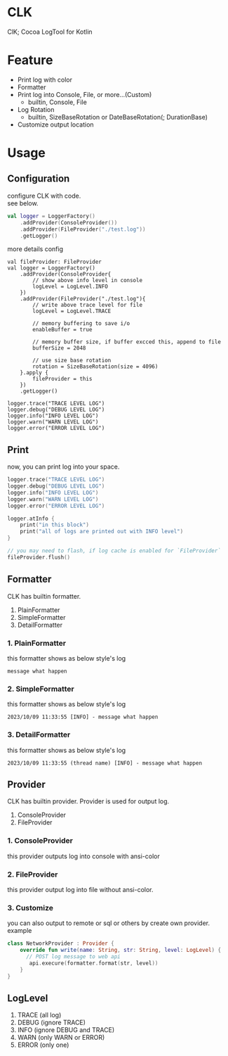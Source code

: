 # CLK
ClK; Cocoa LogTool for Kotlin

# Feature
- Print log with color
- Formatter
- Print log into Console, File, or more...(Custom)
  - builtin, Console, File
- Log Rotation
  - builtin, SizeBaseRotation or DateBaseRotation(; DurationBase)
- Customize output location


# Usage
## Configuration
configure CLK with code.  
see below.

``` kotlin
val logger = LoggerFactory()
    .addProvider(ConsoleProvider())
    .addProvider(FileProvider("./test.log"))
    .getLogger()

```

more details config
``` 
val fileProvider: FileProvider
val logger = LoggerFactory()
    .addProvider(ConsoleProvider{
        // show above info level in console
        logLevel = LogLevel.INFO
    })
    .addProvider(FileProvider("./test.log"){
        // write above trace level for file
        logLevel = LogLevel.TRACE
        
        // memory buffering to save i/o
        enableBuffer = true
        
        // memory buffer size, if buffer excced this, append to file
        bufferSize = 2048
        
        // use size base rotation
        rotation = SizeBaseRotation(size = 4096)
    }.apply {
        fileProvider = this
    })
    .getLogger()

logger.trace("TRACE LEVEL LOG")
logger.debug("DEBUG LEVEL LOG")
logger.info("INFO LEVEL LOG")
logger.warn("WARN LEVEL LOG")
logger.error("ERROR LEVEL LOG")

```

## Print
now, you can print log into your space.

``` kotlin
logger.trace("TRACE LEVEL LOG")
logger.debug("DEBUG LEVEL LOG")
logger.info("INFO LEVEL LOG")
logger.warn("WARN LEVEL LOG")
logger.error("ERROR LEVEL LOG")

logger.atInfo {
    print("in this block")
    print("all of logs are printed out with INFO level")
}

// you may need to flash, if log cache is enabled for `FileProvider`
fileProvider.flush()
```

## Formatter
CLK has builtin formatter.
1. PlainFormatter
2. SimpleFormatter
3. DetailFormatter

### 1. PlainFormatter
this formatter shows as below style's log

```
message what happen
```

### 2. SimpleFormatter
this formatter shows as below style's log

```
2023/10/09 11:33:55 [INFO] - message what happen
```

### 3. DetailFormatter
this formatter shows as below style's log

```
2023/10/09 11:33:55 (thread name) [INFO] - message what happen
```


## Provider
CLK has builtin provider. Provider is used for output log.

1. ConsoleProvider
2. FileProvider

### 1. ConsoleProvider
this provider outputs log into console with ansi-color

### 2. FileProvider
this provider output log into file without ansi-color.

### 3. Customize
you can also output to remote or sql or others by create own provider.  
example

``` kotlin
class NetworkProvider : Provider {
    override fun write(name: String, str: String, level: LogLevel) {
      // POST log message to web api 
       api.execure(formatter.format(str, level))
    }
}
```

## LogLevel
1. TRACE (all log)
2. DEBUG (ignore TRACE)
3. INFO (ignore DEBUG and TRACE)
4. WARN (only WARN or ERROR)
5. ERROR (only one)

